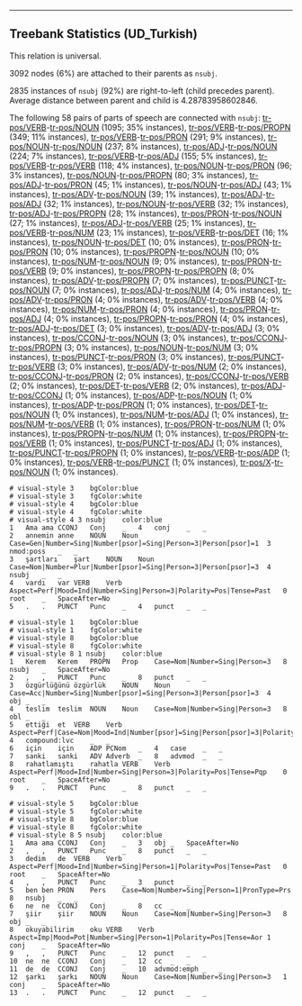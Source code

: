 

--------------------------------------------------------------------------------

## Treebank Statistics (UD_Turkish)

This relation is universal.

3092 nodes (6%) are attached to their parents as `nsubj`.

2835 instances of `nsubj` (92%) are right-to-left (child precedes parent).
Average distance between parent and child is 4.28783958602846.

The following 58 pairs of parts of speech are connected with `nsubj`: [tr-pos/VERB]()-[tr-pos/NOUN]() (1095; 35% instances), [tr-pos/VERB]()-[tr-pos/PROPN]() (349; 11% instances), [tr-pos/VERB]()-[tr-pos/PRON]() (291; 9% instances), [tr-pos/NOUN]()-[tr-pos/NOUN]() (237; 8% instances), [tr-pos/ADJ]()-[tr-pos/NOUN]() (224; 7% instances), [tr-pos/VERB]()-[tr-pos/ADJ]() (155; 5% instances), [tr-pos/VERB]()-[tr-pos/VERB]() (118; 4% instances), [tr-pos/NOUN]()-[tr-pos/PRON]() (96; 3% instances), [tr-pos/NOUN]()-[tr-pos/PROPN]() (80; 3% instances), [tr-pos/ADJ]()-[tr-pos/PRON]() (45; 1% instances), [tr-pos/NOUN]()-[tr-pos/ADJ]() (43; 1% instances), [tr-pos/ADV]()-[tr-pos/NOUN]() (39; 1% instances), [tr-pos/ADJ]()-[tr-pos/ADJ]() (32; 1% instances), [tr-pos/NOUN]()-[tr-pos/VERB]() (32; 1% instances), [tr-pos/ADJ]()-[tr-pos/PROPN]() (28; 1% instances), [tr-pos/PRON]()-[tr-pos/NOUN]() (27; 1% instances), [tr-pos/ADJ]()-[tr-pos/VERB]() (25; 1% instances), [tr-pos/VERB]()-[tr-pos/NUM]() (23; 1% instances), [tr-pos/VERB]()-[tr-pos/DET]() (16; 1% instances), [tr-pos/NOUN]()-[tr-pos/DET]() (10; 0% instances), [tr-pos/PRON]()-[tr-pos/PRON]() (10; 0% instances), [tr-pos/PROPN]()-[tr-pos/NOUN]() (10; 0% instances), [tr-pos/NUM]()-[tr-pos/NOUN]() (9; 0% instances), [tr-pos/PRON]()-[tr-pos/VERB]() (9; 0% instances), [tr-pos/PROPN]()-[tr-pos/PROPN]() (8; 0% instances), [tr-pos/ADV]()-[tr-pos/PROPN]() (7; 0% instances), [tr-pos/PUNCT]()-[tr-pos/NOUN]() (7; 0% instances), [tr-pos/ADJ]()-[tr-pos/NUM]() (4; 0% instances), [tr-pos/ADV]()-[tr-pos/PRON]() (4; 0% instances), [tr-pos/ADV]()-[tr-pos/VERB]() (4; 0% instances), [tr-pos/NUM]()-[tr-pos/PRON]() (4; 0% instances), [tr-pos/PRON]()-[tr-pos/ADJ]() (4; 0% instances), [tr-pos/PROPN]()-[tr-pos/PRON]() (4; 0% instances), [tr-pos/ADJ]()-[tr-pos/DET]() (3; 0% instances), [tr-pos/ADV]()-[tr-pos/ADJ]() (3; 0% instances), [tr-pos/CCONJ]()-[tr-pos/NOUN]() (3; 0% instances), [tr-pos/CCONJ]()-[tr-pos/PROPN]() (3; 0% instances), [tr-pos/NOUN]()-[tr-pos/NUM]() (3; 0% instances), [tr-pos/PUNCT]()-[tr-pos/PRON]() (3; 0% instances), [tr-pos/PUNCT]()-[tr-pos/VERB]() (3; 0% instances), [tr-pos/ADV]()-[tr-pos/NUM]() (2; 0% instances), [tr-pos/CCONJ]()-[tr-pos/PRON]() (2; 0% instances), [tr-pos/CCONJ]()-[tr-pos/VERB]() (2; 0% instances), [tr-pos/DET]()-[tr-pos/VERB]() (2; 0% instances), [tr-pos/ADJ]()-[tr-pos/CCONJ]() (1; 0% instances), [tr-pos/ADP]()-[tr-pos/NOUN]() (1; 0% instances), [tr-pos/ADP]()-[tr-pos/PRON]() (1; 0% instances), [tr-pos/DET]()-[tr-pos/NOUN]() (1; 0% instances), [tr-pos/NUM]()-[tr-pos/ADJ]() (1; 0% instances), [tr-pos/NUM]()-[tr-pos/VERB]() (1; 0% instances), [tr-pos/PRON]()-[tr-pos/NUM]() (1; 0% instances), [tr-pos/PROPN]()-[tr-pos/NUM]() (1; 0% instances), [tr-pos/PROPN]()-[tr-pos/VERB]() (1; 0% instances), [tr-pos/PUNCT]()-[tr-pos/ADJ]() (1; 0% instances), [tr-pos/PUNCT]()-[tr-pos/PROPN]() (1; 0% instances), [tr-pos/VERB]()-[tr-pos/ADP]() (1; 0% instances), [tr-pos/VERB]()-[tr-pos/PUNCT]() (1; 0% instances), [tr-pos/X]()-[tr-pos/NOUN]() (1; 0% instances).


~~~ conllu
# visual-style 3	bgColor:blue
# visual-style 3	fgColor:white
# visual-style 4	bgColor:blue
# visual-style 4	fgColor:white
# visual-style 4 3 nsubj	color:blue
1	Ama	ama	CCONJ	Conj	_	4	conj	_	_
2	annemin	anne	NOUN	Noun	Case=Gen|Number=Sing|Number[psor]=Sing|Person=3|Person[psor]=1	3	nmod:poss	_	_
3	şartları	şart	NOUN	Noun	Case=Nom|Number=Plur|Number[psor]=Sing|Person=3|Person[psor]=3	4	nsubj	_	_
4	vardı	var	VERB	Verb	Aspect=Perf|Mood=Ind|Number=Sing|Person=3|Polarity=Pos|Tense=Past	0	root	_	SpaceAfter=No
5	.	.	PUNCT	Punc	_	4	punct	_	_

~~~


~~~ conllu
# visual-style 1	bgColor:blue
# visual-style 1	fgColor:white
# visual-style 8	bgColor:blue
# visual-style 8	fgColor:white
# visual-style 8 1 nsubj	color:blue
1	Kerem	Kerem	PROPN	Prop	Case=Nom|Number=Sing|Person=3	8	nsubj	_	SpaceAfter=No
2	,	,	PUNCT	Punc	_	8	punct	_	_
3	özgürlüğünü	özgürlük	NOUN	Noun	Case=Acc|Number=Sing|Number[psor]=Sing|Person=3|Person[psor]=3	4	obj	_	_
4	teslim	teslim	NOUN	Noun	Case=Nom|Number=Sing|Person=3	8	obl	_	_
5	ettiği	et	VERB	Verb	Aspect=Perf|Case=Nom|Mood=Ind|Number[psor]=Sing|Person[psor]=3|Polarity=Pos|Tense=Past|VerbForm=Part	4	compound:lvc	_	_
6	için	için	ADP	PCNom	_	4	case	_	_
7	sanki	sanki	ADV	Adverb	_	8	advmod	_	_
8	rahatlamıştı	rahatla	VERB	Verb	Aspect=Perf|Mood=Ind|Number=Sing|Person=3|Polarity=Pos|Tense=Pqp	0	root	_	SpaceAfter=No
9	.	.	PUNCT	Punc	_	8	punct	_	_

~~~


~~~ conllu
# visual-style 5	bgColor:blue
# visual-style 5	fgColor:white
# visual-style 8	bgColor:blue
# visual-style 8	fgColor:white
# visual-style 8 5 nsubj	color:blue
1	Ama	ama	CCONJ	Conj	_	3	obj	_	SpaceAfter=No
2	,	,	PUNCT	Punc	_	8	punct	_	_
3	dedim	de	VERB	Verb	Aspect=Perf|Mood=Ind|Number=Sing|Person=1|Polarity=Pos|Tense=Past	0	root	_	SpaceAfter=No
4	,	,	PUNCT	Punc	_	3	punct	_	_
5	ben	ben	PRON	Pers	Case=Nom|Number=Sing|Person=1|PronType=Prs	8	nsubj	_	_
6	ne	ne	CCONJ	Conj	_	8	cc	_	_
7	şiir	şiir	NOUN	Noun	Case=Nom|Number=Sing|Person=3	8	obj	_	_
8	okuyabilirim	oku	VERB	Verb	Aspect=Imp|Mood=Pot|Number=Sing|Person=1|Polarity=Pos|Tense=Aor	1	conj	_	SpaceAfter=No
9	,	,	PUNCT	Punc	_	12	punct	_	_
10	ne	ne	CCONJ	Conj	_	12	cc	_	_
11	de	de	CCONJ	Conj	_	10	advmod:emph	_	_
12	şarkı	şarkı	NOUN	Noun	Case=Nom|Number=Sing|Person=3	1	conj	_	SpaceAfter=No
13	.	.	PUNCT	Punc	_	12	punct	_	_

~~~


